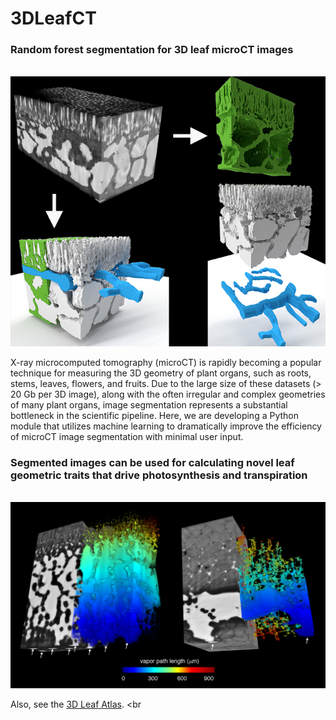 # 3DLeafCT
### Random forest segmentation for 3D leaf microCT images

<br> ![Alt text](imgs_readme/Nymphaea_Peelback_Panel.jpg?raw=true "Nymphaea Peelback Panel") <br>

X-ray microcomputed tomography (microCT) is rapidly becoming a popular technique for measuring the 3D geometry of plant organs, such as roots, stems, leaves, flowers, and fruits. Due to the large size of these datasets (> 20 Gb per 3D image), along with the often irregular and complex geometries of many plant organs, image segmentation represents a substantial bottleneck in the scientific pipeline. Here, we are developing a Python module that utilizes machine learning to dramatically improve the efficiency of microCT image segmentation with minimal user input.

### Segmented images can be used for calculating novel leaf geometric traits that drive photosynthesis and transpiration

<br> ![Alt text](imgs_readme/3DRendering_Tortuosity.jpg?raw=true "3D Rendering Tortuosity") <br>

Also, see the [3D Leaf Atlas](http://3dleafatlas.org). <br
